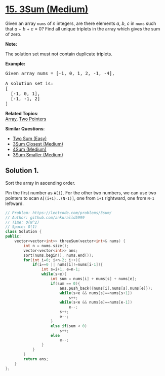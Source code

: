 # [15. 3Sum (Medium)](https://leetcode.com/problems/3sum/)

<p>Given an array <code>nums</code> of <em>n</em> integers, are there elements <em>a</em>, <em>b</em>, <em>c</em> in <code>nums</code> such that <em>a</em> + <em>b</em> + <em>c</em> = 0? Find all unique triplets in the array which gives the sum of zero.</p>

<p><strong>Note:</strong></p>

<p>The solution set must not contain duplicate triplets.</p>

<p><strong>Example:</strong></p>

<pre>Given array nums = [-1, 0, 1, 2, -1, -4],

A solution set is:
[
  [-1, 0, 1],
  [-1, -1, 2]
]
</pre>


**Related Topics**:  
[Array](https://leetcode.com/tag/array/), [Two Pointers](https://leetcode.com/tag/two-pointers/)

**Similar Questions**:
* [Two Sum (Easy)](https://leetcode.com/problems/two-sum/)
* [3Sum Closest (Medium)](https://leetcode.com/problems/3sum-closest/)
* [4Sum (Medium)](https://leetcode.com/problems/4sum/)
* [3Sum Smaller (Medium)](https://leetcode.com/problems/3sum-smaller/)

## Solution 1.

Sort the array in ascending order.

Pin the first number as `A[i]`. For the other two numbers, we can use two pointers to scan `A[(i+1)..(N-1)]`, one from `i+1` rightward, one from `N-1` leftward.

```cpp
// Problem: https://leetcode.com/problems/3sum/
// Author: github.com/ankuralld5999
// Time: O(N^2)
// Space: O(1)
class Solution {
public:
    vector<vector<int>> threeSum(vector<int>& nums) {
        int n = nums.size();
        vector<vector<int>> ans;
        sort(nums.begin(), nums.end());
        for(int i=0; i<n-2; i++){
            if(i==0 || nums[i]!=nums[i-1]){
                int s=i+1, e=n-1;
                while(s<e){
                    int sum = nums[i] + nums[s] + nums[e];
                    if(sum == 0){
                        ans.push_back({nums[i],nums[s],nums[e]});
                        while(s<e && nums[s]==nums[s+1]) 
                            s++;
                        while(s<e && nums[e]==nums[e-1])
                            e--;
                        s++;
                        e--;
                    }
                    else if(sum < 0)
                        s++;
                    else 
                        e--;
                }
            }
        }
        return ans;
    }
};
```
